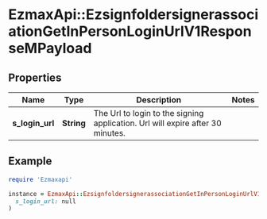 # EzmaxApi::EzsignfoldersignerassociationGetInPersonLoginUrlV1ResponseMPayload

## Properties

| Name | Type | Description | Notes |
| ---- | ---- | ----------- | ----- |
| **s_login_url** | **String** | The Url to login to the signing application.    Url will expire after 30 minutes.   |  |

## Example

```ruby
require 'Ezmaxapi'

instance = EzmaxApi::EzsignfoldersignerassociationGetInPersonLoginUrlV1ResponseMPayload.new(
  s_login_url: null
)
```

